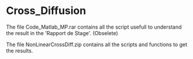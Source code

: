 # Cross_Diffusion
The file Code_Matlab_MP.rar contains all the script usefull to understand the result in the 'Rapport de Stage'. (Obselete)

The file NonLinearCrossDiff.zip contains all the scripts and functions to get the results.
